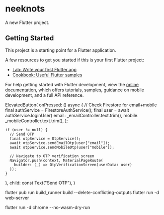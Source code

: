 # neeknots

A new Flutter project.

## Getting Started

This project is a starting point for a Flutter application.

A few resources to get you started if this is your first Flutter project:

- [Lab: Write your first Flutter app](https://docs.flutter.dev/get-started/codelab)
- [Cookbook: Useful Flutter samples](https://docs.flutter.dev/cookbook)

For help getting started with Flutter development, view the
[online documentation](https://docs.flutter.dev/), which offers tutorials,
samples, guidance on mobile development, and a full API reference.



ElevatedButton(
onPressed: () async {
// Check Firestore for email+mobile
final authService = FirestoreAuthService();
final user = await authService.loginUser(
email: _emailController.text.trim(),
mobile: _mobileController.text.trim(),
);

    if (user != null) {
      // Send OTP
      final otpService = OtpService();
      await otpService.sendEmailOtp(user["email"]);
      await otpService.sendMobileOtp(user["mobile"]);

      // Navigate to OTP verification screen
      Navigator.push(context, MaterialPageRoute(
        builder: (_) => OtpVerificationScreen(userData: user)
      ));
    }
},
child: const Text("Send OTP"),
)


flutter pub run build_runner build --delete-conflicting-outputs
flutter run -d web-server


flutter run -d chrome --no-wasm-dry-run
